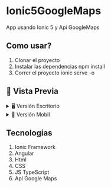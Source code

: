 # Ionic5GoogleMaps
App usando Ionic 5 y Api GoogleMaps

## Como usar?

1. Clonar el proyecto
2. Instalar las dependencias npm install
3. Correr el proyecto ionic serve -o

## 🎨 Vista Previa

<details>
    <summary>🖥 Versión Escritorio</summary>
    
![](https://github.com/WalterGaldamezWeb/Ionic5GoogleMaps/blob/master/capturas_pantalla/01.png)
![](https://github.com/WalterGaldamezWeb/Ionic5GoogleMaps/blob/master/capturas_pantalla/02.png)


</details>

<details>
    <summary>📱 Versión Mobil</summary>
    
![](https://github.com/WalterGaldamezWeb/Ionic5GoogleMaps/blob/master/capturas_pantalla/03.png)
![](https://github.com/WalterGaldamezWeb/Ionic5GoogleMaps/blob/master/capturas_pantalla/04.png)
![](https://github.com/WalterGaldamezWeb/Ionic5GoogleMaps/blob/master/capturas_pantalla/05.png)

</details>

## Tecnologias
1. Ionic Framework
2. Angular
3. Html
4. CSS
5. JS TypeScript
6. Api Google Maps  
